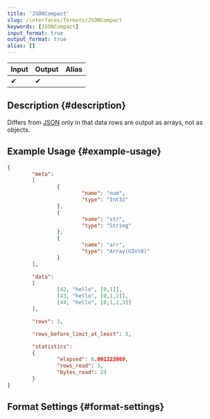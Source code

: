 ```yaml
---
title: 'JSONCompact'
slug: /interfaces/formats/JSONCompact
keywords: [JSONCompact]
input_format: true
output_format: true
alias: []
---
```


| Input | Output | Alias |
|-------|--------|-------|
| ✔     | ✔      |       |

## Description {#description}

Differs from [JSON](./JSON.md) only in that data rows are output as arrays, not as objects.

## Example Usage {#example-usage}

```json
{
        "meta":
        [
                {
                        "name": "num",
                        "type": "Int32"
                },
                {
                        "name": "str",
                        "type": "String"
                },
                {
                        "name": "arr",
                        "type": "Array(UInt8)"
                }
        ],

        "data":
        [
                [42, "hello", [0,1]],
                [43, "hello", [0,1,2]],
                [44, "hello", [0,1,2,3]]
        ],

        "rows": 3,

        "rows_before_limit_at_least": 3,

        "statistics":
        {
                "elapsed": 0.001222069,
                "rows_read": 3,
                "bytes_read": 24
        }
}
```

## Format Settings {#format-settings}

